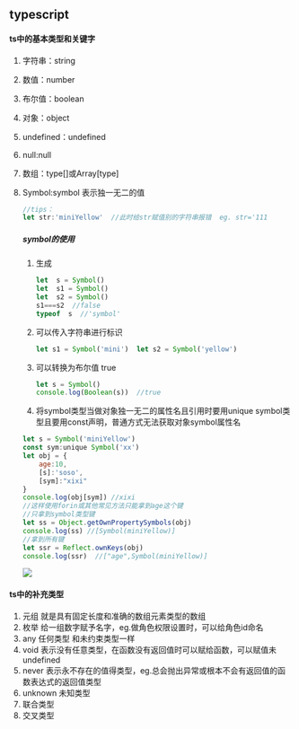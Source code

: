 ## typescript



#### ts中的基本类型和关键字

1. 字符串：string

2. 数值：number

3. 布尔值：boolean

4. 对象：object

5. undefined：undefined

6. null:null

7. 数组：type[]或Array[type]

8. Symbol:symbol   表示独一无二的值

   ```typescript
   //tips：
   let str:'miniYellow'  //此时给str赋值别的字符串报错  eg. str='111
   ```

      

   ##### symbol的使用

   1. 生成 

      ```javascript
      let  s = Symbol() 
      let  s1 = Symbol()  
      let  s2 = Symbol()  
      s1===s2  //false
      typeof  s  //'symbol'
      ```
   
      
   
   2. 可以传入字符串进行标识  
   
      ```javascript
      let s1 = Symbol('mini')  let s2 = Symbol('yellow')
      ```
   
   3. 可以转换为布尔值  true
   
      ```javascript
      let s = Symbol()
      console.log(Boolean(s))  //true
      ```
   
   4. 将symbol类型当做对象独一无二的属性名且引用时要用unique symbol类型且要用const声明，普通方式无法获取对象symbol属性名
   
   ```javascript
   let s = Symbol('miniYellow')
   const sym:unique Symbol('xx')
   let obj = {
       age:10,
       [s]:'soso',
       [sym]:"xixi"
   }
   console.log(obj[sym]) //xixi
   //这样使用forin或其他常见方法只能拿到age这个键
   //只拿到symbol类型键
   let ss = Object.getOwnPropertySymbols(obj)
   console.log(ss) //[Symbol(miniYellow)]
   //拿到所有键
   let ssr = Reflect.ownKeys(obj)
   console.log(ssr)  //["age",Symbol(miniYellow)]
   ```
   
   <img src="E:\book\零基础学透 TypeScript\client-side\src\assets\symbol.jpg"  />
   
   

#### ts中的补充类型

1. 元组      就是具有固定长度和准确的数组元素类型的数组
2. 枚举    给一组数字赋予名字，eg.做角色权限设置时，可以给角色id命名
3. any     任何类型 和未约束类型一样
4. void    表示没有任意类型，在函数没有返回值时可以赋给函数，可以赋值未undefined
5. never  表示永不存在的值得类型，eg.总会抛出异常或根本不会有返回值的函数表达式的返回值类型
6. unknown  未知类型
7. 联合类型
8. 交叉类型





